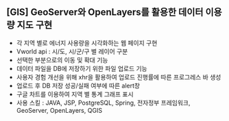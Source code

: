 ## [GIS] GeoServer와 OpenLayers를 활용한 데이터 이용량 지도 구현


- 각 지역 별로 에너지 사용량을 시각화하는 웹 페이지 구현
- Vworld api : 시/도, 시/군/구 별 레이어 구분
- 선택한 부분으로의 이동 및 확대 기능
- 데이터 파일을 DB에 저장하기 위한 파일 업로드 기능
- 사용자 경험 개선을 위해 xhr을 활용하여 업로드 진행률에 따른    프로그레스 바 생성
- 업로드 후 DB 저장 성공/실패 여부에 따른 alert창
- 구글 차트를 이용하여 지역 별 통계 그래프 표시
- 사용 스킬 : JAVA, JSP, PostgreSQL, Spring, 전자정부 프레임워크, GeoServer, OpenLayers, QGIS
